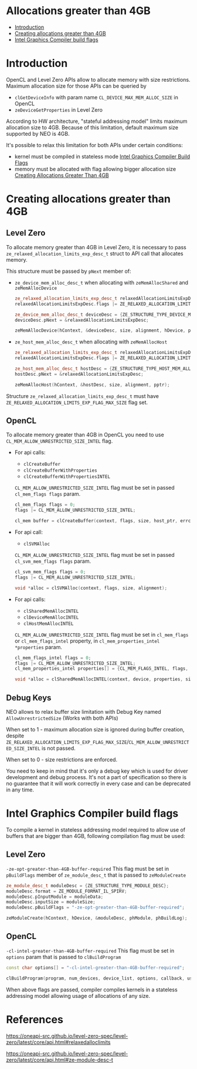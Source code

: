 <!---

Copyright (C) 2023 Intel Corporation

SPDX-License-Identifier: MIT

-->

# Allocations greater than 4GB

* [Introduction](#Introduction)
* [Creating allocations greater than 4GB](#creating-allocations-greater-than-4GB)
* [Intel Graphics Compiler build flags](#intel-graphics-compiler-build-flags)

# Introduction

OpenCL and Level Zero APIs allow to allocate memory with size restrictions. Maximum allocation size for those APIs can be queried by

* `clGetDeviceInfo` with param name `CL_DEVICE_MAX_MEM_ALLOC_SIZE` in OpenCL
* `zeDeviceGetProperties` in Level Zero

According to HW architecture, "stateful addressing model" limits maximum allocation size to 4GB. Because of this limitation, default maximum size supported by NEO is 4GB. 


It's possible to relax this limitation for both APIs under certain conditions:

* kernel must be compiled in stateless mode [Intel Graphics Compiler Build Flags](#intel-graphics-compiler-build-flags)
* memory must be allocated with flag allowing bigger allocation size [Creating Allocations Greater Than 4GB](#creating-allocations-greater-than-4GB)

# Creating allocations greater than 4GB

## Level Zero

To allocate memory greater than 4GB in Level Zero, it is necessary to pass `ze_relaxed_allocation_limits_exp_desc_t` struct to API call that allocates memory. 

This structure must be passed by `pNext` member of: 
* `ze_device_mem_alloc_desc_t` when allocating with `zeMemAllocShared` and `zeMemAllocDevice`

    ```cpp
    ze_relaxed_allocation_limits_exp_desc_t relaxedAllocationLimitsExpDesc = {ZE_STRUCTURE_TYPE_RELAXED_ALLOCATION_LIMITS_EXP_DESC};
    relaxedAllocationLimitsExpDesc.flags |= ZE_RELAXED_ALLOCATION_LIMITS_EXP_FLAG_MAX_SIZE;

    ze_device_mem_alloc_desc_t deviceDesc = {ZE_STRUCTURE_TYPE_DEVICE_MEM_ALLOC_DESC};
    deviceDesc.pNext = &relaxedAllocationLimitsExpDesc;

    zeMemAllocDevice(hContext, &deviceDesc, size, alignment, hDevice, pptr);
    ```

* `ze_host_mem_alloc_desc_t` when allocating with `zeMemAllocHost`

    ```cpp
    ze_relaxed_allocation_limits_exp_desc_t relaxedAllocationLimitsExpDesc = {ZE_STRUCTURE_TYPE_RELAXED_ALLOCATION_LIMITS_EXP_DESC};
    relaxedAllocationLimitsExpDesc.flags |= ZE_RELAXED_ALLOCATION_LIMITS_EXP_FLAG_MAX_SIZE;

    ze_host_mem_alloc_desc_t hostDesc = {ZE_STRUCTURE_TYPE_HOST_MEM_ALLOC_DESC};
    hostDesc.pNext = &relaxedAllocationLimitsExpDesc;

    zeMemAllocHost(hContext, &hostDesc, size, alignment, pptr);
    ```

Structure `ze_relaxed_allocation_limits_exp_desc_t` must have `ZE_RELAXED_ALLOCATION_LIMITS_EXP_FLAG_MAX_SIZE` flag set. 


## OpenCL

To allocate memory greater than 4GB in OpenCL you need to use `CL_MEM_ALLOW_UNRESTRICTED_SIZE_INTEL` flag. 

* For api calls:
    * `clCreateBuffer`
    * `clCreateBufferWithProperties` 	
    * `clCreateBufferWithPropertiesINTEL`

    `CL_MEM_ALLOW_UNRESTRICTED_SIZE_INTEL` flag must be set in passed `cl_mem_flags flags` param.

    ```cpp
    cl_mem_flags flags = 0;
    flags |= CL_MEM_ALLOW_UNRESTRICTED_SIZE_INTEL;

    cl_mem buffer = clCreateBuffer(context, flags, size, host_ptr, errcode_ret);
    ```
* For api call:
    * `clSVMAlloc` 

    `CL_MEM_ALLOW_UNRESTRICTED_SIZE_INTEL` flag must be set in passed `cl_svm_mem_flags flags` param.

    ```cpp
    cl_svm_mem_flags flags = 0;
    flags |= CL_MEM_ALLOW_UNRESTRICTED_SIZE_INTEL;

    void *alloc = clSVMAlloc(context, flags, size, alignment);
    ```

* For api calls:
    * `clSharedMemAllocINTEL`
    * `clDeviceMemAllocINTEL`
    * `clHostMemAllocINTEL`

    `CL_MEM_ALLOW_UNRESTRICTED_SIZE_INTEL` flag must be set in `cl_mem_flags` or `cl_mem_flags_intel` property, in `cl_mem_properties_intel *properties` param.

    ```cpp
    cl_mem_flags_intel flags = 0;
    flags |= CL_MEM_ALLOW_UNRESTRICTED_SIZE_INTEL;
    cl_mem_properties_intel properties[] = {CL_MEM_FLAGS_INTEL, flags, 0};

    void *alloc = clSharedMemAllocINTEL(context, device, properties, size, alignment, errcode_ret);
    ```

## Debug Keys

NEO allows to relax buffer size limitation with Debug Key named `AllowUnrestrictedSize` (Works with both APIs) 

When set to 1 - maximum allocation size is ignored during buffer creation, despite `ZE_RELAXED_ALLOCATION_LIMITS_EXP_FLAG_MAX_SIZE`/`CL_MEM_ALLOW_UNRESTRICTED_SIZE_INTEL` is not passed.

When set to 0 - size restrictions are enforced.

You need to keep in mind that it's only a debug key which is used for driver development and debug process. It's not a part of specification so there is no guarantee that it will work correctly in every case and can be deprecated in any time. 


# Intel Graphics Compiler build flags

To compile a kernel in stateless addressing model required to allow use of buffers that are bigger than 4GB, following compilation flag must be used:

## Level Zero 

`-ze-opt-greater-than-4GB-buffer-required` This flag must be set in `pBuildFlags` member of `ze_module_desc_t` that is passed to `zeModuleCreate`

```cpp
ze_module_desc_t moduleDesc = {ZE_STRUCTURE_TYPE_MODULE_DESC};
moduleDesc.format = ZE_MODULE_FORMAT_IL_SPIRV;
moduleDesc.pInputModule = moduleData;
moduleDesc.inputSize = moduleSize;
moduleDesc.pBuildFlags = "-ze-opt-greater-than-4GB-buffer-required";

zeModuleCreate(hContext, hDevice, &moduleDesc, phModule, phBuildLog);
```

## OpenCL 

`-cl-intel-greater-than-4GB-buffer-required` This flag must be set in `options` param that is passed to `clBuildProgram`

```cpp
const char options[] = "-cl-intel-greater-than-4GB-buffer-required";

clBuildProgram(program, num_devices, device_list, options, callback, user_data);
```


When above flags are passed, compiler compiles kernels in a stateless addressing model allowing usage of allocations of any size.

# References

https://oneapi-src.github.io/level-zero-spec/level-zero/latest/core/api.html#relaxedalloclimits

https://oneapi-src.github.io/level-zero-spec/level-zero/latest/core/api.html#ze-module-desc-t
